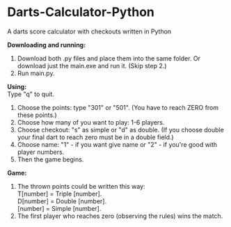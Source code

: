 # Darts-Calculator-Python
A darts score calculator with checkouts written in Python

__Downloading and running:__
1. Download both .py files and place them into the same folder. 
   Or download just the main.exe and run it. (Skip step 2.)
2. Run main.py.

__Using:__  
Type "q" to quit.  
1. Choose the points: type "301" or "501".
   (You have to reach ZERO from these points.)
2. Choose how many of you want to play: 1-6 players.
3. Choose checkout: "s" as simple or "d" as double.
   (If you choose double your final dart to reach zero must be in a double field.)
4. Choose name: "1" - if you want give name or "2" - if you're good with player numbers.
5. Then the game begins.

__Game:__
1. The thrown points could be written this way:  
T[number] = Triple [number].  
D[number] = Double [number].  
[number] = Simple [number].  
2. The first player who reaches zero (observing the rules) wins the match.

